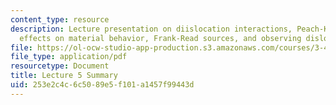 ```yaml
---
content_type: resource
description: Lecture presentation on diislocation interactions, Peach-Koehler equation,
  effects on material behavior, Frank-Read sources, and observing dislocations.
file: https://ol-ocw-studio-app-production.s3.amazonaws.com/courses/3-40j-physical-metallurgy-fall-2009/253e2c4c6c5089e5f101a1457f99443d_MIT3_40JF09_lec05.pdf
file_type: application/pdf
resourcetype: Document
title: Lecture 5 Summary
uid: 253e2c4c-6c50-89e5-f101-a1457f99443d
---
```

